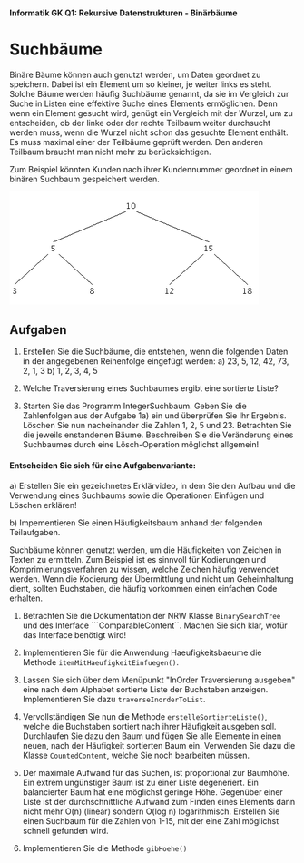 #### Informatik GK Q1: Rekursive Datenstrukturen - Binärbäume

# Suchbäume

Binäre Bäume können auch genutzt werden, um Daten geordnet zu speichern. Dabei ist ein Element um so kleiner, je weiter links es steht. Solche Bäume werden häufig Suchbäume genannt, da sie im Vergleich zur Suche in Listen eine effektive Suche eines Elements ermöglichen. Denn wenn ein Element gesucht wird, genügt ein Vergleich mit der Wurzel, um zu entscheiden, ob der linke oder der rechte Teilbaum weiter durchsucht werden muss, wenn die Wurzel nicht schon das gesuchte Element enthält. Es muss maximal einer der Teilbäume geprüft werden. Den anderen Teilbaum braucht man nicht mehr zu berücksichtigen.

Zum Beispiel könnten Kunden nach ihrer Kundennummer geordnet in einem binären Suchbaum gespeichert werden.

![Ein Suchbaum mit Integer Zahlen](img/IntegerSuchBaum.png)

## Aufgaben

1. Erstellen Sie die Suchbäume, die entstehen, wenn die folgenden Daten in der angegebenen Reihenfolge eingefügt werden:
a) 23, 5, 12, 42, 73, 2, 1, 3
b) 1, 2, 3, 4, 5

2. Welche Traversierung eines Suchbaumes ergibt eine sortierte Liste?

3. Starten Sie das Programm IntegerSuchbaum. Geben Sie die Zahlenfolgen aus der Aufgabe 1a) ein und überprüfen Sie Ihr Ergebnis. Löschen Sie nun nacheinander die Zahlen 1, 2, 5 und 23. Betrachten Sie die jeweils enstandenen Bäume. Beschreiben Sie die Veränderung eines Suchbaumes durch eine Lösch-Operation möglichst allgemein!

#### Entscheiden Sie sich für eine Aufgabenvariante:

a) Erstellen Sie ein gezeichnetes Erklärvideo, in dem Sie den Aufbau und die Verwendung eines Suchbaums sowie die Operationen Einfügen und Löschen erklären!

b) Impementieren Sie einen Häufigkeitsbaum anhand der folgenden Teilaufgaben.

Suchbäume  können genutzt werden, um die Häufigkeiten von Zeichen in Texten zu ermitteln. Zum Beispiel ist es sinnvoll für Kodierungen und Komprimierungsverfahren zu wissen, welche Zeichen häufig verwendet werden. Wenn die Kodierung der Übermittlung und nicht um Geheimhaltung dient, sollten Buchstaben, die häufig vorkommen einen einfachen Code erhalten.

1. Betrachten Sie die Dokumentation der NRW Klasse ```BinarySearchTree``` und des Interface ```ComparableContent``. Machen Sie sich klar, wofür das Interface benötigt wird!

2. Implementieren Sie für die Anwendung Haeufigkeitsbaeume die Methode ```itemMitHaeufigkeitEinfuegen()```.

3. Lassen Sie sich über dem Menüpunkt "InOrder Traversierung ausgeben" eine nach dem Alphabet sortierte Liste der Buchstaben anzeigen. Implementieren Sie dazu ```traverseInorderToList```.

4. Vervollständigen Sie nun die Methode ```erstelleSortierteListe()```, welche die Buchstaben sortiert nach ihrer Häufigkeit ausgeben soll. Durchlaufen Sie dazu den Baum und fügen Sie alle Elemente in einen neuen, nach der Häufigkeit sortierten Baum ein. Verwenden Sie dazu die Klasse ```CountedContent```, welche Sie noch bearbeiten müssen.

5. Der maximale Aufwand für das Suchen, ist proportional zur Baumhöhe. Ein extrem ungünstiger Baum ist zu einer Liste degeneriert. Ein balancierter Baum hat eine möglichst geringe Höhe. Gegenüber einer Liste ist der durchschnittliche Aufwand zum Finden eines Elements dann nicht mehr O(n) (linear) sondern O(log n) logarithmisch. Erstellen Sie einen Suchbaum für die Zahlen von 1-15, mit der eine Zahl möglichst schnell gefunden wird.

6. Implementieren Sie die Methode ```gibHoehe()```
